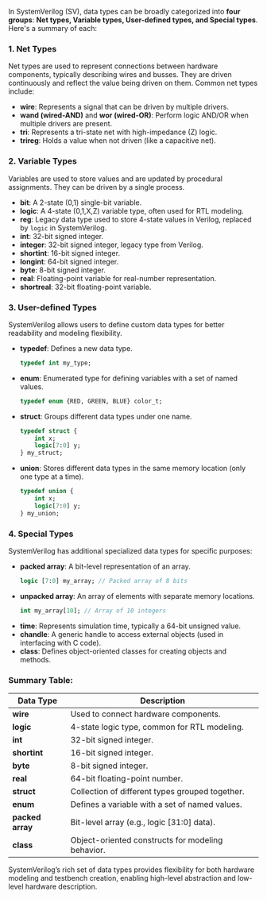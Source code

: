 In SystemVerilog (SV), data types can be broadly categorized into **four groups**: **Net types, Variable types, User-defined types, and Special types**. Here's a summary of each:

### 1. **Net Types**
Net types are used to represent connections between hardware components, typically describing wires and busses. They are driven continuously and reflect the value being driven on them. Common net types include:
- **wire**: Represents a signal that can be driven by multiple drivers.
- **wand (wired-AND)** and **wor (wired-OR)**: Perform logic AND/OR when multiple drivers are present.
- **tri**: Represents a tri-state net with high-impedance (Z) logic.
- **trireg**: Holds a value when not driven (like a capacitive net).

### 2. **Variable Types**
Variables are used to store values and are updated by procedural assignments. They can be driven by a single process.
- **bit**: A 2-state (0,1) single-bit variable.
- **logic**: A 4-state (0,1,X,Z) variable type, often used for RTL modeling.
- **reg**: Legacy data type used to store 4-state values in Verilog, replaced by `logic` in SystemVerilog.
- **int**: 32-bit signed integer.
- **integer**: 32-bit signed integer, legacy type from Verilog.
- **shortint**: 16-bit signed integer.
- **longint**: 64-bit signed integer.
- **byte**: 8-bit signed integer.
- **real**: Floating-point variable for real-number representation.
- **shortreal**: 32-bit floating-point variable.

### 3. **User-defined Types**
SystemVerilog allows users to define custom data types for better readability and modeling flexibility.
- **typedef**: Defines a new data type.
  ```systemverilog
  typedef int my_type;
  ```
- **enum**: Enumerated type for defining variables with a set of named values.
  ```systemverilog
  typedef enum {RED, GREEN, BLUE} color_t;
  ```
- **struct**: Groups different data types under one name.
  ```systemverilog
  typedef struct {
      int x;
      logic[7:0] y;
  } my_struct;
  ```
- **union**: Stores different data types in the same memory location (only one type at a time).
  ```systemverilog
  typedef union {
      int x;
      logic[7:0] y;
  } my_union;
  ```

### 4. **Special Types**
SystemVerilog has additional specialized data types for specific purposes:
- **packed array**: A bit-level representation of an array.
  ```systemverilog
  logic [7:0] my_array; // Packed array of 8 bits
  ```
- **unpacked array**: An array of elements with separate memory locations.
  ```systemverilog
  int my_array[10]; // Array of 10 integers
  ```
- **time**: Represents simulation time, typically a 64-bit unsigned value.
- **chandle**: A generic handle to access external objects (used in interfacing with C code).
- **class**: Defines object-oriented classes for creating objects and methods.

### Summary Table:

| **Data Type**       | **Description**                                      |
|---------------------|------------------------------------------------------|
| **wire**            | Used to connect hardware components.                 |
| **logic**           | 4-state logic type, common for RTL modeling.         |
| **int**             | 32-bit signed integer.                               |
| **shortint**        | 16-bit signed integer.                               |
| **byte**            | 8-bit signed integer.                                |
| **real**            | 64-bit floating-point number.                        |
| **struct**          | Collection of different types grouped together.      |
| **enum**            | Defines a variable with a set of named values.       |
| **packed array**    | Bit-level array (e.g., logic [31:0] data).           |
| **class**           | Object-oriented constructs for modeling behavior.    |

SystemVerilog’s rich set of data types provides flexibility for both hardware modeling and testbench creation, enabling high-level abstraction and low-level hardware description.
